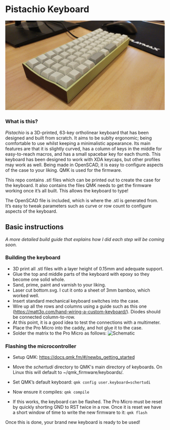 # Pistachio Keyboard
![Photo of green and brown ortholinear keyboard](keyboard.jpg)

### What is this?
*Pistachio* is a 3D-printed, 63-key ortholinear keyboard that has been designed and built from scratch. It aims to be sublty ergonomic; being comfortable to use whilst keeping a minimalistic appearance. Its main features are that it is slightly curved, has a column of keys in the middle for easy-to-reach macros, and has a small spacebar key for each thumb. This keyboard has been designed to work with XDA keycaps, but other profiles may work as well. Being made in OpenSCAD, it is easy to configure aspects of the case to your liking. QMK is used for the firmware.

This repo contains .stl files which can be printed out to create the case for the keyboard.
It also contains the files QMK needs to get the firmware working once it’s all built. This allows the keyboard to type!

The OpenSCAD file is included, which is where the .stl is generated from. It’s easy to tweak parameters such as curve or row count to configure aspects of the keyboard. 


## Basic instructions
*A more detailed build guide that explains how I did each step will be coming soon.*

### Building the keyboard
- 3D print all .stl files with a layer height of 0.15mm and adequate support.
- Glue the top and middle parts of the keyboard with epoxy so they become one solid whole.
- Sand, prime, paint and varnish to your liking.
- Laser cut bottom.svg. I cut it onto a sheet of 3mm bamboo, which worked well.
- Insert standard mechanical keyboard switches into the case.
- Wire up all the rows and columns using a guide such as this one (https://matt3o.com/hand-wiring-a-custom-keyboard/). Diodes should be connected column-to-row.
- At this point, it is a good idea to test the connections with a multimeter.
- Place the Pro Micro into the caddy, and hot glue it to the case.
- Solder the matrix to the Pro Micro as follows:
![Schematic](wiring-schematic.png)


### Flashing the microcontroller
- Setup QMK: https://docs.qmk.fm/#/newbs_getting_started
- Move the *schertudi* directory to QMK's main directory of keyboards. On Linux this will default to ~/qmk_firmware/keyboards/.
- Set QMK’s default keyboard:
`qmk config user.keyboard=schertudi
`

- Now ensure it compiles:
`qmk compile
`

- If this works, the keyboard can be flashed. The Pro Micro must be reset by quickly shorting GND to RST twice in a row. Once it is reset we have a short window of time to write the new firmware to it:
`qmk flash
`

Once this is done, your brand new keyboard is ready to be used!


